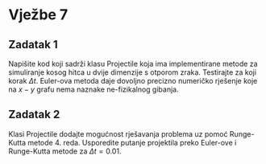 # Vježbe 7


## Zadatak 1
Napišite kod koji sadrži klasu Projectile koja ima implementirane metode za simuliranje kosog hitca u dvije dimenzije s otporom zraka. Testirajte za koji korak $\Delta t$. Euler-ova metoda daje dovoljno precizno numeričko rješenje koje na $x − y$ grafu nema naznake ne-fizikalnog gibanja.


## Zadatak 2
Klasi Projectile dodajte mogućnost rješavanja problema uz pomoć Runge-Kutta metode 4. reda. Usporedite putanje projektila preko Euler-ove i Runge-Kutta metode za $\Delta t = 0.01$.